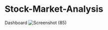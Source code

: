 # Stock-Market-Analysis
Dashboard
![Screenshot (85)](https://github.com/user-attachments/assets/2739c708-9f45-4ca2-8e13-84a109a170c8)
